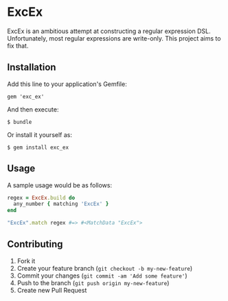 # ExcEx

ExcEx is an ambitious attempt at constructing a regular expression DSL. Unfortunately, most regular expressions are write-only. This project aims to fix that.

## Installation

Add this line to your application's Gemfile:

    gem 'exc_ex'

And then execute:

    $ bundle

Or install it yourself as:

    $ gem install exc_ex

## Usage

A sample usage would be as follows:

``` RUBY
regex = ExcEx.build do
  any_number { matching 'ExcEx' }
end

"ExcEx".match regex #=> #<MatchData "ExcEx">
```

## Contributing

1. Fork it
2. Create your feature branch (`git checkout -b my-new-feature`)
3. Commit your changes (`git commit -am 'Add some feature'`)
4. Push to the branch (`git push origin my-new-feature`)
5. Create new Pull Request

